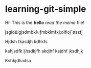 # learning-git-simple

Hi! This is the __hello__ *read the meme* file!

jsgio∆igjsdmbkl≈ƒmbklmfxj;oifiojˆøszfj

Hjdsh fkasdjh kdhkfs

kahjsdfk ljhsdkjfh skdjhf ksjdhf jksdhjk

Kshkjdhadsa
